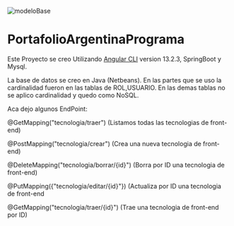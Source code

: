 ![modeloBase](https://user-images.githubusercontent.com/94560950/187820684-c2cffb70-c072-4e41-bfad-e1b688e8b4c4.png)
# PortafolioArgentinaPrograma

Este Proyecto se creo Utilizando [Angular CLI](https://github.com/angular/angular-cli) version 13.2.3, SpringBoot y Mysql.

La base de datos se creo en Java (Netbeans). En las partes que se uso la cardinalidad fueron en las tablas de ROL,USUARIO. En las demas tablas no se aplico cardinalidad y quedo como NoSQL. 

Aca dejo algunos EndPoint:

@GetMapping("tecnologia/traer")
(Listamos todas las tecnologias de front-end)

@PostMapping("tecnologia/crear")
(Crea una nueva tecnologia de front-end)

@DeleteMapping("tecnologia/borrar/{id}")
(Borra por ID una tecnologia de front-end)

@PutMapping({"tecnologia/editar/{id}"})
(Actualiza por ID una tecnologia de front-end

@GetMapping("tecnologia/traer/{id}")
(Trae una tecnologia de front-end por ID)


